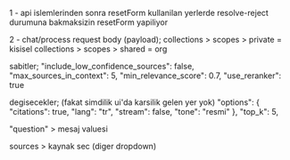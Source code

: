 1 - api islemlerinden sonra resetForm kullanilan yerlerde resolve-reject durumuna bakmaksizin resetForm yapiliyor

2 - chat/process request body (payload);
collections > scopes > private = kisisel
collections > scopes > shared = org

sabitler;
"include_low_confidence_sources": false,
"max_sources_in_context": 5,
"min_relevance_score": 0.7,
"use_reranker": true

degisecekler; (fakat simdilik ui'da karsilik gelen yer yok)
"options": {
"citations": true,
"lang": "tr",
"stream": false,
"tone": "resmi"
},
"top_k": 5,

"question" > mesaj valuesi

sources > kaynak sec (diger dropdown)
